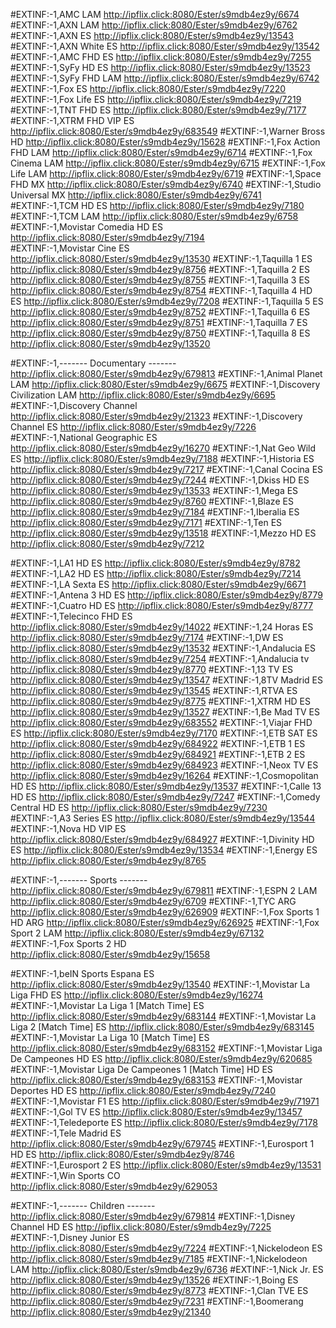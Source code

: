 #EXTINF:-1,AMC LAM
http://ipflix.click:8080/Ester/s9mdb4ez9y/6674
#EXTINF:-1,AXN LAM
http://ipflix.click:8080/Ester/s9mdb4ez9y/6762
#EXTINF:-1,AXN ES
http://ipflix.click:8080/Ester/s9mdb4ez9y/13543
#EXTINF:-1,AXN White ES
http://ipflix.click:8080/Ester/s9mdb4ez9y/13542
#EXTINF:-1,AMC FHD ES
http://ipflix.click:8080/Ester/s9mdb4ez9y/7255
#EXTINF:-1,SyFy HD ES
http://ipflix.click:8080/Ester/s9mdb4ez9y/13523
#EXTINF:-1,SyFy FHD LAM
http://ipflix.click:8080/Ester/s9mdb4ez9y/6742
#EXTINF:-1,Fox ES
http://ipflix.click:8080/Ester/s9mdb4ez9y/7220
#EXTINF:-1,Fox Life ES
http://ipflix.click:8080/Ester/s9mdb4ez9y/7219
#EXTINF:-1,TNT FHD ES
http://ipflix.click:8080/Ester/s9mdb4ez9y/7177
#EXTINF:-1,XTRM FHD VIP ES
http://ipflix.click:8080/Ester/s9mdb4ez9y/683549
#EXTINF:-1,Warner Bross HD 
http://ipflix.click:8080/Ester/s9mdb4ez9y/15628
#EXTINF:-1,Fox Action FHD LAM
http://ipflix.click:8080/Ester/s9mdb4ez9y/6714
#EXTINF:-1,Fox Cinema LAM
http://ipflix.click:8080/Ester/s9mdb4ez9y/6715
#EXTINF:-1,Fox Life LAM
http://ipflix.click:8080/Ester/s9mdb4ez9y/6719
#EXTINF:-1,Space FHD MX
http://ipflix.click:8080/Ester/s9mdb4ez9y/6740
#EXTINF:-1,Studio Universal MX
http://ipflix.click:8080/Ester/s9mdb4ez9y/6741
#EXTINF:-1,TCM HD ES
http://ipflix.click:8080/Ester/s9mdb4ez9y/7180
#EXTINF:-1,TCM LAM
http://ipflix.click:8080/Ester/s9mdb4ez9y/6758
#EXTINF:-1,Movistar Comedia HD ES
http://ipflix.click:8080/Ester/s9mdb4ez9y/7194  
#EXTINF:-1,Movistar Cine ES
http://ipflix.click:8080/Ester/s9mdb4ez9y/13530
#EXTINF:-1,Taquilla 1 ES
http://ipflix.click:8080/Ester/s9mdb4ez9y/8756
#EXTINF:-1,Taquilla 2 ES
http://ipflix.click:8080/Ester/s9mdb4ez9y/8755
#EXTINF:-1,Taquilla 3 ES
http://ipflix.click:8080/Ester/s9mdb4ez9y/8754
#EXTINF:-1,Taquilla 4 HD ES
http://ipflix.click:8080/Ester/s9mdb4ez9y/7208
#EXTINF:-1,Taquilla 5 ES
http://ipflix.click:8080/Ester/s9mdb4ez9y/8752
#EXTINF:-1,Taquilla 6 ES
http://ipflix.click:8080/Ester/s9mdb4ez9y/8751
#EXTINF:-1,Taquilla 7 ES
http://ipflix.click:8080/Ester/s9mdb4ez9y/8750
#EXTINF:-1,Taquilla 8 ES
http://ipflix.click:8080/Ester/s9mdb4ez9y/13520

#EXTINF:-1,------- Documentary -------
http://ipflix.click:8080/Ester/s9mdb4ez9y/679813
#EXTINF:-1,Animal Planet LAM
http://ipflix.click:8080/Ester/s9mdb4ez9y/6675
#EXTINF:-1,Discovery Civilization LAM
http://ipflix.click:8080/Ester/s9mdb4ez9y/6695
#EXTINF:-1,Discovery Channel 
http://ipflix.click:8080/Ester/s9mdb4ez9y/21323
#EXTINF:-1,Discovery Channel ES
http://ipflix.click:8080/Ester/s9mdb4ez9y/7226
#EXTINF:-1,National Geographic ES
http://ipflix.click:8080/Ester/s9mdb4ez9y/16270
#EXTINF:-1,Nat Geo Wild ES
http://ipflix.click:8080/Ester/s9mdb4ez9y/7188
#EXTINF:-1,Historia ES
http://ipflix.click:8080/Ester/s9mdb4ez9y/7217
#EXTINF:-1,Canal Cocina ES
http://ipflix.click:8080/Ester/s9mdb4ez9y/7244
#EXTINF:-1,Dkiss HD ES
http://ipflix.click:8080/Ester/s9mdb4ez9y/13533
#EXTINF:-1,Mega ES
http://ipflix.click:8080/Ester/s9mdb4ez9y/8760
#EXTINF:-1,Blaze ES
http://ipflix.click:8080/Ester/s9mdb4ez9y/7184
#EXTINF:-1,Iberalia ES
http://ipflix.click:8080/Ester/s9mdb4ez9y/7171
#EXTINF:-1,Ten ES
http://ipflix.click:8080/Ester/s9mdb4ez9y/13518
#EXTINF:-1,Mezzo HD ES
http://ipflix.click:8080/Ester/s9mdb4ez9y/7212

#EXTINF:-1,LA1 HD ES
http://ipflix.click:8080/Ester/s9mdb4ez9y/8782
#EXTINF:-1,LA2 HD ES
http://ipflix.click:8080/Ester/s9mdb4ez9y/7214
#EXTINF:-1,LA Sexta ES
http://ipflix.click:8080/Ester/s9mdb4ez9y/6671
#EXTINF:-1,Antena 3 HD ES
http://ipflix.click:8080/Ester/s9mdb4ez9y/8779
#EXTINF:-1,Cuatro HD ES
http://ipflix.click:8080/Ester/s9mdb4ez9y/8777
#EXTINF:-1,Telecinco FHD ES
http://ipflix.click:8080/Ester/s9mdb4ez9y/14022
#EXTINF:-1,24 Horas ES
http://ipflix.click:8080/Ester/s9mdb4ez9y/7174
#EXTINF:-1,DW ES
http://ipflix.click:8080/Ester/s9mdb4ez9y/13532
#EXTINF:-1,Andalucia ES
http://ipflix.click:8080/Ester/s9mdb4ez9y/7254
#EXTINF:-1,Andalucia tv
http://ipflix.click:8080/Ester/s9mdb4ez9y/8770
#EXTINF:-1,13 TV ES
http://ipflix.click:8080/Ester/s9mdb4ez9y/13547
#EXTINF:-1,8TV Madrid ES
http://ipflix.click:8080/Ester/s9mdb4ez9y/13545
#EXTINF:-1,RTVA ES
http://ipflix.click:8080/Ester/s9mdb4ez9y/8775
#EXTINF:-1,XTRM HD ES
http://ipflix.click:8080/Ester/s9mdb4ez9y/13527
#EXTINF:-1,Be Mad TV ES
http://ipflix.click:8080/Ester/s9mdb4ez9y/683552
#EXTINF:-1,Viajar FHD ES
http://ipflix.click:8080/Ester/s9mdb4ez9y/7170
#EXTINF:-1,ETB SAT ES
http://ipflix.click:8080/Ester/s9mdb4ez9y/684922
#EXTINF:-1,ETB 1 ES
http://ipflix.click:8080/Ester/s9mdb4ez9y/684921
#EXTINF:-1,ETB 2 ES
http://ipflix.click:8080/Ester/s9mdb4ez9y/684923
#EXTINF:-1,Neox TV ES
http://ipflix.click:8080/Ester/s9mdb4ez9y/16264
#EXTINF:-1,Cosmopolitan HD ES
http://ipflix.click:8080/Ester/s9mdb4ez9y/13537
#EXTINF:-1,Calle 13 HD ES
http://ipflix.click:8080/Ester/s9mdb4ez9y/7247
#EXTINF:-1,Comedy Central HD ES
http://ipflix.click:8080/Ester/s9mdb4ez9y/7230
#EXTINF:-1,A3 Series ES
http://ipflix.click:8080/Ester/s9mdb4ez9y/13544
#EXTINF:-1,Nova HD VIP ES
http://ipflix.click:8080/Ester/s9mdb4ez9y/684927
#EXTINF:-1,Divinity HD ES
http://ipflix.click:8080/Ester/s9mdb4ez9y/13534
#EXTINF:-1,Energy ES
http://ipflix.click:8080/Ester/s9mdb4ez9y/8765

#EXTINF:-1,------- Sports -------
http://ipflix.click:8080/Ester/s9mdb4ez9y/679811
#EXTINF:-1,ESPN 2 LAM
http://ipflix.click:8080/Ester/s9mdb4ez9y/6709
#EXTINF:-1,TYC ARG
http://ipflix.click:8080/Ester/s9mdb4ez9y/626909
#EXTINF:-1,Fox Sports 1 HD ARG
http://ipflix.click:8080/Ester/s9mdb4ez9y/626925
#EXTINF:-1,Fox Sport 2 LAM
http://ipflix.click:8080/Ester/s9mdb4ez9y/67132
#EXTINF:-1,Fox Sports 2 HD 
http://ipflix.click:8080/Ester/s9mdb4ez9y/15658

#EXTINF:-1,beIN Sports Espana ES
http://ipflix.click:8080/Ester/s9mdb4ez9y/13540
#EXTINF:-1,Movistar La Liga FHD ES
http://ipflix.click:8080/Ester/s9mdb4ez9y/16274
#EXTINF:-1,Movistar La Liga 1 [Match Time] ES
http://ipflix.click:8080/Ester/s9mdb4ez9y/683144
#EXTINF:-1,Movistar La Liga 2 [Match Time] ES
http://ipflix.click:8080/Ester/s9mdb4ez9y/683145
#EXTINF:-1,Movistar La Liga 10 [Match Time] ES
http://ipflix.click:8080/Ester/s9mdb4ez9y/683152
#EXTINF:-1,Movistar Liga De Campeones HD ES
http://ipflix.click:8080/Ester/s9mdb4ez9y/620685
#EXTINF:-1,Movistar Liga De Campeones 1 [Match Time] HD ES
http://ipflix.click:8080/Ester/s9mdb4ez9y/683153
#EXTINF:-1,Movistar Deportes HD ES
http://ipflix.click:8080/Ester/s9mdb4ez9y/7240
#EXTINF:-1,Movistar F1 ES
http://ipflix.click:8080/Ester/s9mdb4ez9y/71971
#EXTINF:-1,Gol TV ES
http://ipflix.click:8080/Ester/s9mdb4ez9y/13457
#EXTINF:-1,Teledeporte ES
http://ipflix.click:8080/Ester/s9mdb4ez9y/7178
#EXTINF:-1,Tele Madrid ES
http://ipflix.click:8080/Ester/s9mdb4ez9y/679745
#EXTINF:-1,Eurosport 1 HD ES
http://ipflix.click:8080/Ester/s9mdb4ez9y/8746
#EXTINF:-1,Eurosport 2 ES
http://ipflix.click:8080/Ester/s9mdb4ez9y/13531
#EXTINF:-1,Win Sports CO
http://ipflix.click:8080/Ester/s9mdb4ez9y/629053

#EXTINF:-1,------- Children -------
http://ipflix.click:8080/Ester/s9mdb4ez9y/679814
#EXTINF:-1,Disney Channel HD ES
http://ipflix.click:8080/Ester/s9mdb4ez9y/7225
#EXTINF:-1,Disney Junior ES
http://ipflix.click:8080/Ester/s9mdb4ez9y/7224
#EXTINF:-1,Nickelodeon ES
http://ipflix.click:8080/Ester/s9mdb4ez9y/7185
#EXTINF:-1,Nickelodeon LAM
http://ipflix.click:8080/Ester/s9mdb4ez9y/6736
#EXTINF:-1,Nick Jr. ES
http://ipflix.click:8080/Ester/s9mdb4ez9y/13526
#EXTINF:-1,Boing ES
http://ipflix.click:8080/Ester/s9mdb4ez9y/8773
#EXTINF:-1,Clan TVE ES
http://ipflix.click:8080/Ester/s9mdb4ez9y/7231
#EXTINF:-1,Boomerang 
http://ipflix.click:8080/Ester/s9mdb4ez9y/21340
